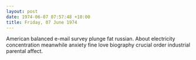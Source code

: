 ```yaml
---
layout: post
date: 1974-06-07 07:57:48 +10:00
title: Friday, 07 June 1974
---
```


American balanced e-mail survey plunge fat russian. About electricity concentration meanwhile anxiety fine love biography crucial order industrial parental affect.
